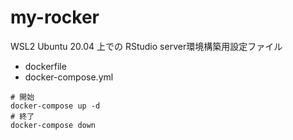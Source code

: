 # my-rocker

WSL2 Ubuntu 20.04 上での RStudio server環境構築用設定ファイル

- dockerfile
- docker-compose.yml

```{bash}
# 開始
docker-compose up -d
# 終了
docker-compose down
```
